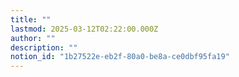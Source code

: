```yaml
---
title: ""
lastmod: 2025-03-12T02:22:00.000Z
author: ""
description: ""
notion_id: "1b27522e-eb2f-80a0-be8a-ce0dbf95fa19"
---
```


